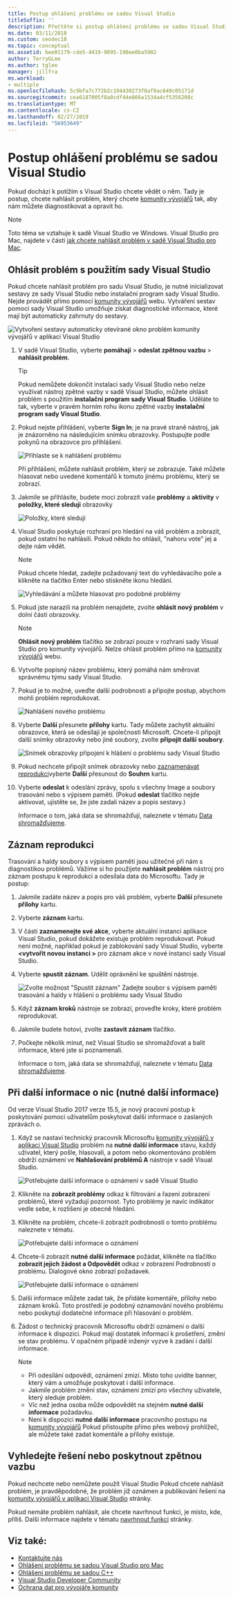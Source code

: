 ```yaml
---
title: Postup ohlášení problému se sadou Visual Studio
titleSuffix: ''
description: Přečtěte si postup ohlášení problému se sadou Visual Studio do Microsoftu tak, aby nám můžete diagnostikovat a opravit ho.
ms.date: 03/11/2018
ms.custom: seodec18
ms.topic: conceptual
ms.assetid: bee01179-cde5-4419-9095-190ee0ba5902
author: TerryGLee
ms.author: tglee
manager: jillfra
ms.workload:
- multiple
ms.openlocfilehash: 5c9bfa7c772b2c194430273f8af0ac640c05171d
ms.sourcegitcommit: cea6187005f8a0cdf44e866a1534a4cf5356208c
ms.translationtype: MT
ms.contentlocale: cs-CZ
ms.lasthandoff: 02/27/2019
ms.locfileid: "56953649"
---
```

# <a name="how-to-report-a-problem-with-visual-studio"></a>Postup ohlášení problému se sadou Visual Studio

Pokud dochází k potížím s Visual Studio chcete vědět o něm. Tady je postup, chcete nahlásit problém, který chcete [komunity vývojářů](https://developercommunity.visualstudio.com/) tak, aby nám můžete diagnostikovat a opravit ho.

> [!NOTE]
> Toto téma se vztahuje k sadě Visual Studio ve Windows. Visual Studio pro Mac, najdete v části [jak chcete nahlásit problém v sadě Visual Studio pro Mac](/visualstudio/mac/report-a-problem).

## <a name="report-a-problem-by-using-visual-studio"></a>Ohlásit problém s použitím sady Visual Studio

Pokud chcete nahlásit problém pro sadu Visual Studio, je nutné inicializovat sestavy ze sady Visual Studio nebo instalační program sady Visual Studio. Nejde provádět přímo pomocí [komunity vývojářů](https://developercommunity.visualstudio.com/) webu. Vytváření sestav pomocí sady Visual Studio umožňuje získat diagnostické informace, které mají být automaticky zahrnuty do sestavy.

![Vytvoření sestavy automaticky otevírané okno problém komunity vývojářů v aplikaci Visual Studio](media/report-an-issue.png)

1. V sadě Visual Studio, vyberte **pomáhají** > **odeslat zpětnou vazbu** > **nahlásit problém**.

   > [!TIP]
   > Pokud nemůžete dokončit instalaci sady Visual Studio nebo nelze využívat nástroj zpětné vazby v sadě Visual Studio, můžete ohlásit problém s použitím **instalační program sady Visual Studio**. Uděláte to tak, vyberte v pravém horním rohu ikonu zpětné vazby **instalační program sady Visual Studio**.

1. Pokud nejste přihlášení, vyberte **Sign In**; je na pravé straně nástroj, jak je znázorněno na následujícím snímku obrazovky. Postupujte podle pokynů na obrazovce pro přihlášení.

   ![Přihlaste se k nahlášení problému](../ide/media/sign-in-new-ux.png)

   Při přihlášení, můžete nahlásit problém, který se zobrazuje. Také můžete hlasovat nebo uvedené komentářů k tomuto jinému problému, který se zobrazí.

1. Jakmile se přihlásíte, budete moci zobrazit vaše **problémy** a **aktivity** v **položky, které sleduji** obrazovky

    ![Položky, které sleduji](../ide/media/items-i-follow.png)

1. Visual Studio poskytuje rozhraní pro hledání na váš problém a zobrazit, pokud ostatní ho nahlásili. Pokud někdo ho ohlásil, "nahoru vote" jej a dejte nám vědět.
   > [!NOTE]
   > Pokud chcete hledat, zadejte požadovaný text do vyhledávacího pole a klikněte na tlačítko Enter nebo stiskněte ikonu hledání.

   ![Vyhledávání a můžete hlasovat pro podobné problémy](../ide/media/search-and-vote.png)

1. Pokud jste narazili na problém nenajdete, zvolte **ohlásit nový problém** v dolní části obrazovky.

   > [!NOTE]
   > **Ohlásit nový problém** tlačítko se zobrazí pouze v rozhraní sady Visual Studio pro komunity vývojářů. Nelze ohlásit problém přímo na [komunity vývojářů](https://developercommunity.visualstudio.com/) webu.

1. Vytvořte popisný název problému, který pomáhá nám směrovat správnému týmu sady Visual Studio.

1. Pokud je to možné, uveďte další podrobnosti a připojte postup, abychom mohli problém reprodukovat.

   ![Nahlášení nového problému](../ide/media/report-new-problem.png)

1. Vyberte **Další** přesunete **přílohy** kartu. Tady můžete zachytit aktuální obrazovce, která se odesílají je společnosti Microsoft. Chcete-li připojit další snímky obrazovky nebo jiné soubory, zvolte **připojit další soubory**.

   ![Snímek obrazovky připojení k hlášení o problému sady Visual Studio](media/report-a-problem-screenshot.png)

1. Pokud nechcete připojit snímek obrazovky nebo [zaznamenávat reprodukci](#record-a-repro)vyberte **Další** přesunout do **Souhrn** kartu.

1. Vyberte **odeslat** k odeslání zprávy, spolu s všechny Image a soubory trasování nebo s výpisem paměti. (Pokud **odeslat** tlačítko nejde aktivovat, ujistěte se, že jste zadali název a popis sestavy.)

   Informace o tom, jaká data se shromažďují, naleznete v tématu [Data shromažďujeme](developer-community-privacy.md#data-we-collect).

## <a name="record-a-repro"></a>Záznam reprodukci

Trasování a haldy soubory s výpisem paměti jsou užitečné při nám s diagnostikou problémů. Vážíme si ho použijete **nahlásit problém** nástroj pro záznam postupu k reprodukci a odesílala data do Microsoftu. Tady je postup:

1. Jakmile zadáte název a popis pro váš problém, vyberte **Další** přesunete **přílohy** kartu.

1. Vyberte **záznam** kartu.

1. V části **zaznamenejte své akce**, vyberte aktuální instanci aplikace Visual Studio, pokud dokážete existuje problém reprodukovat. Pokud není možné, například pokud je zablokování sady Visual Studio, vyberte  **\<vytvořit novou instanci >** pro záznam akce v nové instanci sady Visual Studio.

1. Vyberte **spustit záznam**. Udělit oprávnění ke spuštění nástroje.

   ![Zvolte možnost "Spustit záznam" Zadejte soubor s výpisem paměti trasování a haldy v hlášení o problému sady Visual Studio](../ide/media/record-dialog-box.png)

1. Když **záznam kroků** nástroje se zobrazí, proveďte kroky, které problém reprodukovat.

1. Jakmile budete hotovi, zvolte **zastavit záznam** tlačítko.

1. Počkejte několik minut, než Visual Studio se shromažďovat a balit informace, které jste si poznamenali.

   Informace o tom, jaká data se shromažďují, naleznete v tématu [Data shromažďujeme](developer-community-privacy.md#data-we-collect).

## <a name="when-further-information-is-needed-need-more-info"></a>Při další informace o nic (nutné další informace)

Od verze Visual Studio 2017 verze 15.5, je nový pracovní postup k poskytování pomoci uživatelům poskytovat další informace o zaslaných zprávách o.

1. Když se nastaví technický pracovník Microsoftu [komunity vývojářů v aplikaci Visual Studio](https://developercommunity.visualstudio.com/) problém na **nutné další informace** stavu, každý uživatel, který pošle, hlasovali, a potom nebo okomentováno problém obdrží oznámení ve **Nahlašování problémů A** nástroje v sadě Visual Studio.

   ![Potřebujete další informace o oznámení v sadě Visual Studio](../ide/media/nmi-notification.png)

1. Klikněte na **zobrazit problémy** odkaz k filtrování a řazení zobrazení problémů, které vyžadují pozornost. Tyto problémy je navíc indikátor vedle sebe, k rozlišení je obecně hledání.

1. Klikněte na problém, chcete-li zobrazit podrobnosti o tomto problému naleznete v tématu.

   ![Potřebujete další informace o oznámení](../ide/media/nmi-details-view.png)

1. Chcete-li zobrazit **nutné další informace** požádat, klikněte na tlačítko **zobrazit jejich žádost a Odpovědět** odkaz v zobrazení Podrobnosti o problému. Dialogové okno zobrazí požadavek.

   ![Potřebujete další informace o oznámení](../ide/media/nmi-request.png)

1. Další informace můžete zadat tak, že přidáte komentáře, přílohy nebo záznam kroků. Toto prostředí je podobný oznamování nového problému nebo poskytují dodatečné informace při hlasování o problém.

1. Žádost o technický pracovník Microsoftu obdrží oznámení o další informace k dispozici. Pokud mají dostatek informací k prošetření, změní se stav problému. V opačném případě inženýr vyzve k zadání i další informace.

   > [!NOTE]
   > * Při odesílání odpovědi, oznámení zmizí. Místo toho uvidíte banner, který vám a umožňuje poskytovat i další informace.
   > * Jakmile problém změní stav, oznámení zmizí pro všechny uživatele, který sleduje problém.
   > * Víc než jedna osoba může odpovědět na stejném **nutné další informace** požadavku.
   > * Není k dispozici **nutné další informace** pracovního postupu na [komunity vývojářů](https://developercommunity.visualstudio.com/) Pokud přistoupíte přímo přes webový prohlížeč, ale můžete také zadat komentáře a přílohy existuje.

## <a name="search-for-solutions-or-provide-feedback"></a>Vyhledejte řešení nebo poskytnout zpětnou vazbu

Pokud nechcete nebo nemůžete použít Visual Studio Pokud chcete nahlásit problém, je pravděpodobné, že problém již oznámen a publikování řešení na [komunity vývojářů v aplikaci Visual Studio](https://developercommunity.visualstudio.com/) stránky.

Pokud nemáte problém nahlásit, ale chcete navrhnout funkci, je místo, kde, příliš. Další informace najdete v tématu [navrhnout funkci](https://developercommunity.visualstudio.com/content/idea/post.html?space=8) stránky.

## <a name="see-also"></a>Viz také:

* [Kontaktujte nás](../ide/talk-to-us.md)
* [Ohlášení problému se sadou Visual Studio pro Mac](/visualstudio/mac/report-a-problem)
* [Ohlášení problému se sadou C++](/cpp/how-to-report-a-problem-with-the-visual-cpp-toolset)
* [Visual Studio Developer Community](https://developercommunity.visualstudio.com/)
* [Ochrana dat pro vývojáře komunity](developer-community-privacy.md)